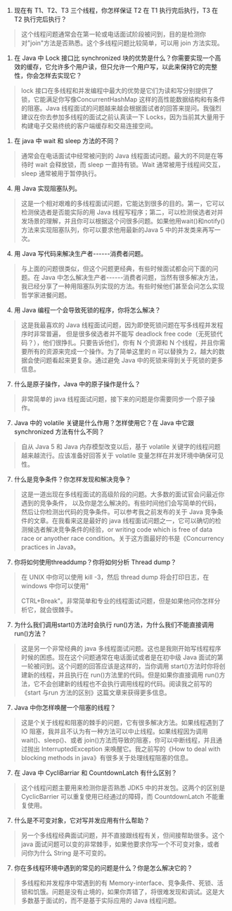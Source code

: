 1)  现在有 T1、T2、T3 三个线程，你怎样保证 T2 在 T1 执行完后执行，T3 在 T2 执行完后执行？

> 这个线程问题通常会在第一轮或电话面试阶段被问到，目的是检测你对"join"方法是否熟悉。这个多线程问题比较简单，可以用 join 方法实现。

1)  在 Java 中 Lock 接口比 synchronized 块的优势是什么？你需要实现一个高效的缓存，它允许多个用户读，但只允许一个用户写，以此来保持它的完整性，你会怎样去实现它？

> lock 接口在多线程和并发编程中最大的优势是它们为读和写分别提供了锁，它能满足你写像ConcurrentHashMap 这样的高性能数据结构和有条件的阻塞。Java 线程面试的问题越来越会根据面试者的回答来提问。我强烈建议在你去参加多线程的面试之前认真读一下 Locks，因为当前其大量用于构建电子交易终统的客户端缓存和交易连接空间。

1)  在 java 中 wait 和 sleep 方法的不同？

> 通常会在电话面试中经常被问到的 Java 线程面试问题。最大的不同是在等待时 wait 会释放锁，而 sleep 一直持有锁。Wait 通常被用于线程间交互，sleep 通常被用于暂停执行。

4.  用 Java 实现阻塞队列。

> 这是一个相对艰难的多线程面试问题，它能达到很多的目的。第一，它可以检测侯选者是否能实际的用 Java 线程写程序；第二，可以检测侯选者对并发场景的理解，并且你可以根据这个问很多问题。如果他用wait()和notify()方法来实现阻塞队列，你可以要求他用最新的Java 5 中的并发类来再写一次。

4.  用 Java 写代码来解决生产者------消费者问题。

> 与上面的问题很类似，但这个问题更经典，有些时候面试都会问下面的问题。在 Java 中怎么解决生产者------消费者问题，当然有很多解决方法，我已经分享了一种用阻塞队列实现的方法。有些时候他们甚至会问怎么实现哲学家进餐问题。

4.  用 Java 编程一个会导致死锁的程序，你将怎么解决？

> 这是我最喜欢的 Java 线程面试问题，因为即使死锁问题在写多线程并发程序时非常普遍， 但是很多侯选者并不能写 deadlock free code（无死锁代码？），他们很挣扎。只要告诉他们，你有 N 个资源和 N 个线程，并且你需要所有的资源来完成一个操作。为了简单这里的 n 可以替换为 2，越大的数据会使问题看起来更复杂。通过避免 Java 中的死锁来得到关于死锁的更多信息。

7)  什么是原子操作，Java 中的原子操作是什么？

> 非常简单的 java 线程面试问题，接下来的问题是你需要同步一个原子操作。

7)  Java 中的 volatile 关键是什么作用？怎样使用它？在 Java 中它跟 synchronized 方法有什么不同？

> 自从 Java 5 和 Java 内存模型改变以后，基于 volatile 关键字的线程问题越来越流行。应该准备好回答关于 volatile 变量怎样在并发环境中确保可见性。

7)  什么是竞争条件？你怎样发现和解决竞争？

> 这是一道出现在多线程面试的高级阶段的问题。大多数的面试官会问最近你遇到的竞争条件， 以及你是怎么解决的。有些时间他们会写简单的代码，然后让你检测出代码的竞争条件。可以参考我之前发布的关于 Java 竞争条件的文章。在我看来这是最好的 java 线程面试问题之一，它可以确切的检测候选者解决竞争条件的经验，or writing code which is free of data race or anyother race condition。关于这方面最好的书是《Concurrency practices in Java》。

7)  你将如何使用threaddump？你将如何分析 Thread dump？

> 在 UNIX 中你可以使用 kill -3，然后 thread dump 将会打印日志，在windows 中你可以使用"
>
> CTRL+Break"。非常简单和专业的线程面试问题，但是如果他问你怎样分析它，就会很棘手。

7)  为什么我们调用start()方法时会执行 run()方法，为什么我们不能直接调用 run()方法？

> 这是另一个非常经典的 java 多线程面试问题。这也是我刚开始写线程程序时候的困惑。现在这个问题通常在电话面试或者是在初中级 Java 面试的第一轮被问到。这个问题的回答应该是这样的，当你调用 start()方法时你将创建新的线程，并且执行在 run()方法里的代码。但是如果你直接调用 run()方法，它不会创建新的线程也不会执行调用线程的代码。阅读我之前写的《start 与run 方法的区别》这篇文章来获得更多信息。

7)  Java 中你怎样唤醒一个阻塞的线程？

> 这是个关于线程和阻塞的棘手的问题，它有很多解决方法。如果线程遇到了 IO 阻塞，我并且不认为有一种方法可以中止线程。如果线程因为调用wait()、sleep()、或者 join()方法而导致的阻塞，你可以中断线程，并且通过抛出 InterruptedException 来唤醒它。我之前写的《How to deal with blocking methods in java》有很多关于处理线程阻塞的信息。

7)  在 Java 中 CycliBarriar 和 CountdownLatch 有什么区别？

> 这个线程问题主要用来检测你是否熟悉 JDK5 中的并发包。这两个的区别是 CyclicBarrier 可以重复使用已经通过的障碍，而 CountdownLatch 不能重复使用。

7)  什么是不可变对象，它对写并发应用有什么帮助？

> 另一个多线程经典面试问题，并不直接跟线程有关，但间接帮助很多。这个 java 面试问题可以变的非常棘手，如果他要求你写一个不可变对象，或者问你为什么 String 是不可变的。

7)  你在多线程环境中遇到的常见的问题是什么？你是怎么解决它的？

> 多线程和并发程序中常遇到的有 Memory-interface、竞争条件、死锁、活锁和饥饿。问题是没有止境的，如果你弄错了，将很难发现和调试。这是大多数基于面试的，而不是基于实际应用的 Java 线程问题。
